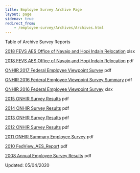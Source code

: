 ```yaml
---
title: Employee Survey Archive Page
layout: page
sidenav: true
redirect_from:
    - /employee-survey/Archives/Archives.html
---
```


Table of Archive Survey Reports

[2018 FEVS AES Office of Navajo and Hopi Indain Relocation]({{site.baseurl}}/assets/documents/employee-survey/archives/2018_FEVS_AES_Office_of_Navajo_and_Hopi_Indian_Relocation.xlsx) xlsx

[2018 FEVS AES Office of Navajo and Hopi Indain Relocation]({{site.baseurl}}/assets/documents/employee-survey/archives/2018_FEVS_AES_Office_of_Navajo_and_Hopi_Indian_Relocation.pdf) pdf

[ONHIR 2017 Federal Employee Viewpoint Survey]({{site.baseurl}}/assets/documents/employee-survey/archives/2017%20Federal%20Employee%20Viewpoint%20Survey.pdf) pdf

[ONHIR 2016 Federal Employee Viewpoint Survey Summary]({{site.baseurl}}/assets/documents/employee-survey/archives/ONHIR%202016%20Federal%20Employee%20Viewpoint%20Survey%20Summary.pdf) pdf

[ONHIR 2016 Federal Employee Viewpoint Survey]({{site.baseurl}}/assets/documents/employee-survey/archives/2016-FEVS-AES-Office-of-Navajo-and-Hopi-Indian-Relocation.xlsx) xlsx

[2015 ONHIR Survey Results]({{site.baseurl}}/assets/documents/employee-survey/archives/2015_FEVS_AES_Office_of_Navajo_and_Hopi_Indian_Relocation.pdf) pdf

[2014 ONHIR Survey Results]({{site.baseurl}}/assets/documents/employee-survey/archives/2014_FEVS_AES_Office_of_Navajo_and_Hopi_Indian_Relocation.pdf) pdf

[2013 ONHIR Survey Results]({{site.baseurl}}/assets/documents/employee-survey/archives/2013_EV_AES_Office_of_Navajo_and_Hopi_Indian_Relocation.pdf) pdf

[2012 ONHIR Survey Results]({{site.baseurl}}/assets/documents/employee-survey/archives/2012%20FEVSR%20-%20Employees%20Influencing%20Changes.pdf) pdf

[2011 ONHIR Summary Employee Survey]({{site.baseurl}}/assets/documents/employee-survey/archives/2011_ONHIR_Summary_Employee_Survey_Results.pdf) pdf

[2010 FedView_AES_Report]({{site.baseurl}}/assets/documents/employee-survey/archives/2010%20FedView_AES_Report_Navajo%20and%20Hopi%20Indian%20Reloc.pdf) pdf

[2008 Annual Employee Survey Results]({{site.baseurl}}/assets/documents/employee-survey/archives/2008%20Survey%20Spreadsheet.pdf) pdf


Updated: 05/04/2020
